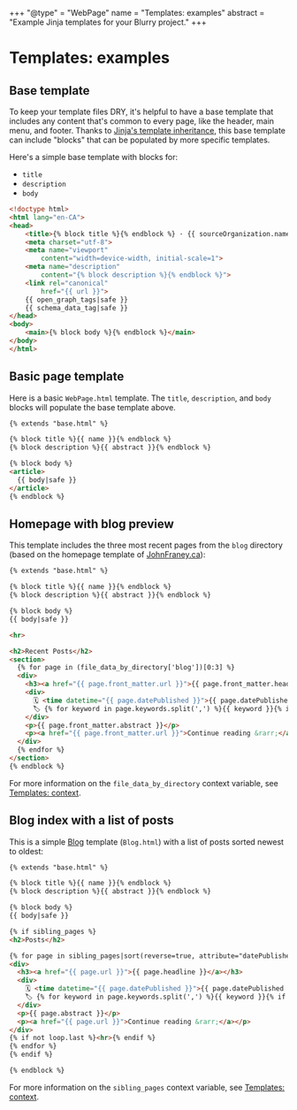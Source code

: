 +++
"@type" = "WebPage"
name = "Templates: examples"
abstract = "Example Jinja templates for your Blurry project."
+++

# Templates: examples

## Base template

To keep your template files DRY, it's helpful to have a base template that includes any content that's common to every page, like the header, main menu, and footer.
Thanks to [Jinja's template inheritance](https://jinja.palletsprojects.com/en/3.1.x/templates/#template-inheritance), this base template can include "blocks" that can be populated by more specific templates.

Here's a simple base template with blocks for:

* `title`
* `description`
* `body`

```html
<!doctype html>
<html lang="en-CA">
<head>
    <title>{% block title %}{% endblock %} · {{ sourceOrganization.name }}</title>
    <meta charset="utf-8">
    <meta name="viewport"
        content="width=device-width, initial-scale=1">
    <meta name="description"
        content="{% block description %}{% endblock %}">
    <link rel="canonical"
        href="{{ url }}">
    {{ open_graph_tags|safe }}
    {{ schema_data_tag|safe }}
</head>
<body>
    <main>{% block body %}{% endblock %}</main>
</body>
</html>
```

## Basic page template

Here is a basic `WebPage.html` template.
The `title`, `description`, and `body` blocks will populate the base template above.

```html
{% extends "base.html" %}

{% block title %}{{ name }}{% endblock %}
{% block description %}{{ abstract }}{% endblock %}

{% block body %}
<article>
  {{ body|safe }}
</article>
{% endblock %}
```

## Homepage with blog preview

This template includes the three most recent pages from the `blog` directory (based on the homepage template of [JohnFraney.ca](https://johnfraney.ca/)):

```html
{% extends "base.html" %}

{% block title %}{{ name }}{% endblock %}
{% block description %}{{ abstract }}{% endblock %}

{% block body %}
{{ body|safe }}

<hr>

<h2>Recent Posts</h2>
<section>
  {% for page in (file_data_by_directory['blog'])[0:3] %}
  <div>
    <h3><a href="{{ page.front_matter.url }}">{{ page.front_matter.headline }}</a></h3>
    <div>
      🗓 <time datetime="{{ page.datePublished }}">{{ page.datePublished }}</time> ·
      🏷 {% for keyword in page.keywords.split(',') %}{{ keyword }}{% if not loop.last %}, {% endif %}{% endfor %}
    </div>
    <p>{{ page.front_matter.abstract }}</p>
    <p><a href="{{ page.front_matter.url }}">Continue reading &rarr;</a></p>
  </div>
  {% endfor %}
</section>
{% endblock %}
```

For more information on the `file_data_by_directory` context variable, see [Templates: context](./context.md).

## Blog index with a list of posts

This is a simple [Blog](https://schema.org/Blog) template (`Blog.html`) with a list of posts sorted newest to oldest:

```html
{% extends "base.html" %}

{% block title %}{{ name }}{% endblock %}
{% block description %}{{ abstract }}{% endblock %}

{% block body %}
{{ body|safe }}

{% if sibling_pages %}
<h2>Posts</h2>

{% for page in sibling_pages|sort(reverse=true, attribute="datePublished") %}
<div>
  <h3><a href="{{ page.url }}">{{ page.headline }}</a></h3>
  <div>
    🗓 <time datetime="{{ page.datePublished }}">{{ page.datePublished }}</time> ·
    🏷 {% for keyword in page.keywords.split(',') %}{{ keyword }}{% if not loop.last %}, {% endif %}{% endfor %}
  </div>
  <p>{{ page.abstract }}</p>
  <p><a href="{{ page.url }}">Continue reading &rarr;</a></p>
</div>
{% if not loop.last %}<hr>{% endif %}
{% endfor %}
{% endif %}

{% endblock %}
```

For more information on the `sibling_pages` context variable, see [Templates: context](./context.md).
